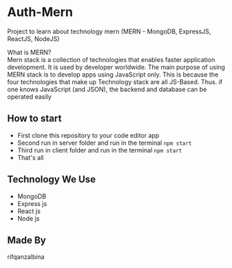 # Auth-Mern
Project to learn about technology mern (MERN - MongoDB, ExpressJS, ReactJS, NodeJS)

What is MERN? 
<br>
Mern stack is a collection of technologies that enables faster application development. It is used by developer worldwide. The main purpose of using MERN stack is to develop apps using JavaScript only. This is because the four technologies that make up Technology stack are all JS-Based. Thus. if one knows JavaScript (and JSON), the backend and database can be operated easily

## How to start
- First clone this repository to your code editor app
- Second run in server folder and run in the terminal `npm start`
- Third run in client folder  and run in the terminal `npm start`
- That's all

## Technology We Use
- MongoDB
- Express js
- React js
- Node js

## Made By
rifqanzalbina
